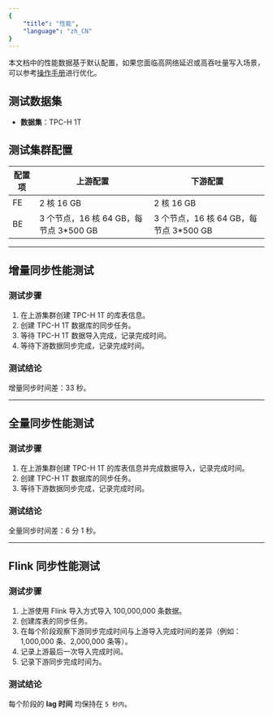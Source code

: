 ```yaml
---
{
    "title": "性能",
    "language": "zh_CN"
}
---
```


<!--
Licensed to the Apache Software Foundation (ASF) under one
or more contributor license agreements.  See the NOTICE file
distributed with this work for additional information
regarding copyright ownership.  The ASF licenses this file
to you under the Apache License, Version 2.0 (the
"License"); you may not use this file except in compliance
with the License.  You may obtain a copy of the License at

  http://www.apache.org/licenses/LICENSE-2.0

Unless required by applicable law or agreed to in writing,
software distributed under the License is distributed on an
"AS IS" BASIS, WITHOUT WARRANTIES OR CONDITIONS OF ANY
KIND, either express or implied.  See the License for the
specific language governing permissions and limitations
under the License.
-->

本文档中的性能数据基于默认配置，如果您面临高网络延迟或高吞吐量写入场景，可以参考[操作手册](manual.md)进行优化。

## 测试数据集
- **数据集**：TPC-H 1T

## 测试集群配置

| 配置项   | 上游配置                              | 下游配置                              |
|----------|--------------------------------------|--------------------------------------|
| FE       | 2 核 16 GB                          | 2 核 16 GB                          |
| BE       | 3 个节点，16 核 64 GB，每节点 3*500 GB | 3 个节点，16 核 64 GB，每节点 3*500 GB |

---

## 增量同步性能测试

### 测试步骤

1. 在上游集群创建 TPC-H 1T 的库表信息。
2. 创建 TPC-H 1T 数据库的同步任务。
3. 等待 TPC-H 1T 数据导入完成，记录完成时间。
4. 等待下游数据同步完成，记录完成时间。

### 测试结论
增量同步时间差：33 秒。

---

## 全量同步性能测试

### 测试步骤
1. 在上游集群创建 TPC-H 1T 的库表信息并完成数据导入，记录完成时间。
2. 创建 TPC-H 1T 数据库的同步任务。
3. 等待下游数据同步完成，记录完成时间。

### 测试结论
全量同步时间差：6 分 1 秒。

---

## Flink 同步性能测试

### 测试步骤
1. 上游使用 Flink 导入方式导入 100,000,000 条数据。
2. 创建库表的同步任务。
3. 在每个阶段观察下游同步完成时间与上游导入完成时间的差异（例如：1,000,000 条、2,000,000 条等）。
4. 记录上游最后一次导入完成时间。
5. 记录下游同步完成时间为。

### 测试结论
每个阶段的 **lag 时间** 均保持在 `5 秒内`。

